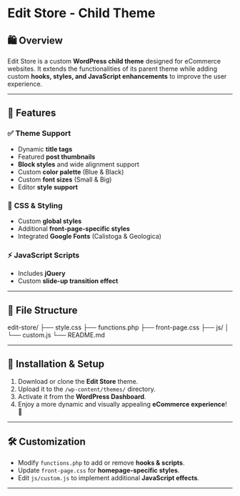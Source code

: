 # **Edit Store - Child Theme**

## 🛍️ **Overview**

Edit Store is a custom **WordPress child theme** designed for eCommerce websites. It extends the functionalities of its parent theme while adding custom **hooks, styles, and JavaScript enhancements** to improve the user experience.

---

## 📌 **Features**

### ✅ **Theme Support**

- Dynamic **title tags**
- Featured **post thumbnails**
- **Block styles** and wide alignment support
- Custom **color palette** (Blue & Black)
- Custom **font sizes** (Small & Big)
- Editor **style support**

### 🎨 **CSS & Styling**

- Custom **global styles**
- Additional **front-page-specific styles**
- Integrated **Google Fonts** (Calistoga & Geologica)

### ⚡ **JavaScript Scripts**

- Includes **jQuery**
- Custom **slide-up transition effect**

---

## 📂 **File Structure**

edit-store/
├── style.css
├── functions.php
├── front-page.css
├── js/
│   └── custom.js
└── README.md

---

## 🚀 **Installation & Setup**

1. Download or clone the **Edit Store** theme.
2. Upload it to the `/wp-content/themes/` directory.
3. Activate it from the **WordPress Dashboard**.
4. Enjoy a more dynamic and visually appealing **eCommerce experience**! 🎉

---

## 🛠 **Customization**

- Modify `functions.php` to add or remove **hooks & scripts**.
- Update `front-page.css` for **homepage-specific styles**.
- Edit `js/custom.js` to implement additional **JavaScript effects**.

---